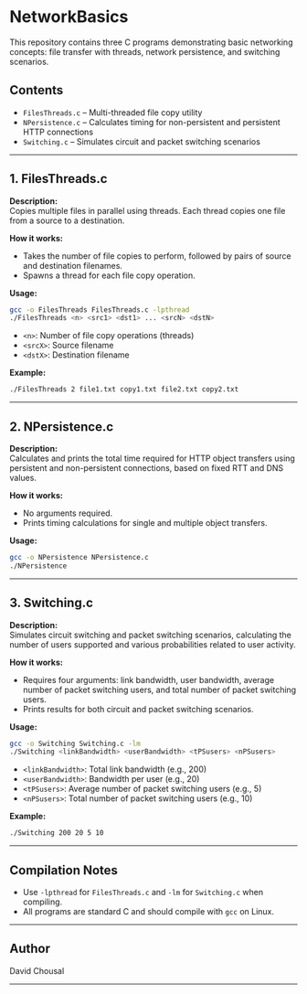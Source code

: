 
# NetworkBasics

This repository contains three C programs demonstrating basic networking concepts: file transfer with threads, network persistence, and switching scenarios.

## Contents

- `FilesThreads.c` – Multi-threaded file copy utility
- `NPersistence.c` – Calculates timing for non-persistent and persistent HTTP connections
- `Switching.c` – Simulates circuit and packet switching scenarios

---

## 1. FilesThreads.c

**Description:**  
Copies multiple files in parallel using threads. Each thread copies one file from a source to a destination.

**How it works:**  
- Takes the number of file copies to perform, followed by pairs of source and destination filenames.
- Spawns a thread for each file copy operation.

**Usage:**
```bash
gcc -o FilesThreads FilesThreads.c -lpthread
./FilesThreads <n> <src1> <dst1> ... <srcN> <dstN>
```
- `<n>`: Number of file copy operations (threads)
- `<srcX>`: Source filename
- `<dstX>`: Destination filename

**Example:**
```bash
./FilesThreads 2 file1.txt copy1.txt file2.txt copy2.txt
```

---

## 2. NPersistence.c

**Description:**  
Calculates and prints the total time required for HTTP object transfers using persistent and non-persistent connections, based on fixed RTT and DNS values.

**How it works:**  
- No arguments required.
- Prints timing calculations for single and multiple object transfers.

**Usage:**
```bash
gcc -o NPersistence NPersistence.c
./NPersistence
```

---

## 3. Switching.c

**Description:**  
Simulates circuit switching and packet switching scenarios, calculating the number of users supported and various probabilities related to user activity.

**How it works:**  
- Requires four arguments: link bandwidth, user bandwidth, average number of packet switching users, and total number of packet switching users.
- Prints results for both circuit and packet switching scenarios.

**Usage:**
```bash
gcc -o Switching Switching.c -lm
./Switching <linkBandwidth> <userBandwidth> <tPSusers> <nPSusers>
```
- `<linkBandwidth>`: Total link bandwidth (e.g., 200)
- `<userBandwidth>`: Bandwidth per user (e.g., 20)
- `<tPSusers>`: Average number of packet switching users (e.g., 5)
- `<nPSusers>`: Total number of packet switching users (e.g., 10)

**Example:**
```bash
./Switching 200 20 5 10
```

---

## Compilation Notes

- Use `-lpthread` for `FilesThreads.c` and `-lm` for `Switching.c` when compiling.
- All programs are standard C and should compile with `gcc` on Linux.

---

## Author

David Chousal

---
